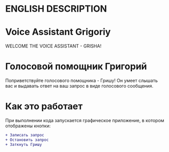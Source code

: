 # ENGLISH DESCRIPTION

# Voice Assistant Grigoriy

WELCOME THE VOICE ASSISTANT - GRISHA! 


# Голосовой помощник Григорий

Поприветствуйте голосового помощника - Гришу! Он умеет слышать вас и выдавать ответ на ваш запрос в виде голосового сообщения.

# Как это работает 

При выполнении кода запускается графическое приложение, в котором отображены кнопки:
```diff
+ Записать запрос
+ Остановить запрос
+ Заткнуть Гришу
